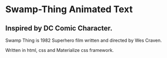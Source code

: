 # Swamp-Thing Animated Text

## Inspired by DC Comic Character. 

Swamp Thing is 1982 Superhero film written and directed by Wes Craven.

Written in html, css and Materialize css framework.
